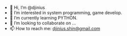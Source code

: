 - 👋 Hi, I’m @djinius
- 👀 I’m interested in system programming, game develop.
- 🌱 I’m currently learning PYTHON.
- 💞️ I’m looking to collaborate on ...
- 📫 How to reach me: djinius.shin@gmail.com

<!---
djinius/djinius is a ✨ special ✨ repository because its `README.md` (this file) appears on your GitHub profile.
You can click the Preview link to take a look at your changes.
--->
